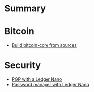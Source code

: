 # Summary

# Bitcoin

- [Build bitcoin-core from sources](./bitcoin/build_core_from_sources.md)

# Security

- [PGP with a Ledger Nano](./security/pgp_ledger/article.md)
- [Password manager with Ledger Nano](./security/qt_pass/article.md)
